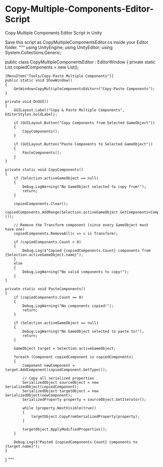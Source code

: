 # Copy-Multiple-Components-Editor-Script
Copy Multiple Components Editor Script in Unity

Save this script as CopyMultipleComponentsEditor.cs inside your Editor folder.
"""
using UnityEngine;
using UnityEditor;
using System.Collections.Generic;

public class CopyMultipleComponentsEditor : EditorWindow
{
    private static List<Component> copiedComponents = new List<Component>();

    [MenuItem("Tools/Copy-Paste Multiple Components")]
    public static void ShowWindow()
    {
        GetWindow<CopyMultipleComponentsEditor>("Copy-Paste Components");
    }

    private void OnGUI()
    {
        GUILayout.Label("Copy & Paste Multiple Components", EditorStyles.boldLabel);

        if (GUILayout.Button("Copy Components from Selected GameObject"))
        {
            CopyComponents();
        }

        if (GUILayout.Button("Paste Components to Selected GameObject"))
        {
            PasteComponents();
        }
    }

    private static void CopyComponents()
    {
        if (Selection.activeGameObject == null)
        {
            Debug.LogWarning("No GameObject selected to copy from!");
            return;
        }

        copiedComponents.Clear();
        copiedComponents.AddRange(Selection.activeGameObject.GetComponents<Component>());

        // Remove the Transform component (since every GameObject must have one)
        copiedComponents.RemoveAll(c => c is Transform);

        if (copiedComponents.Count > 0)
        {
            Debug.Log($"Copied {copiedComponents.Count} components from {Selection.activeGameObject.name}");
        }
        else
        {
            Debug.LogWarning("No valid components to copy!");
        }
    }

    private static void PasteComponents()
    {
        if (copiedComponents.Count == 0)
        {
            Debug.LogWarning("No components copied!");
            return;
        }

        if (Selection.activeGameObject == null)
        {
            Debug.LogWarning("No GameObject selected to paste to!");
            return;
        }

        GameObject target = Selection.activeGameObject;

        foreach (Component copiedComponent in copiedComponents)
        {
            Component newComponent = target.AddComponent(copiedComponent.GetType());

            // Copy all serialized properties
            SerializedObject sourceObject = new SerializedObject(copiedComponent);
            SerializedObject targetObject = new SerializedObject(newComponent);
            SerializedProperty property = sourceObject.GetIterator();

            while (property.NextVisible(true))
            {
                targetObject.CopyFromSerializedProperty(property);
            }

            targetObject.ApplyModifiedProperties();
        }

        Debug.Log($"Pasted {copiedComponents.Count} components to {target.name}");
    }
}
"""
